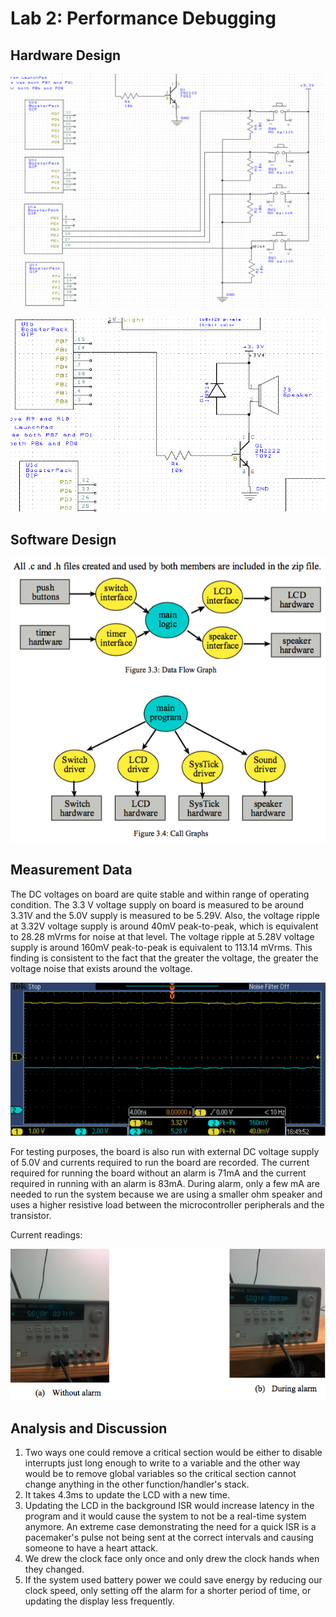 # Lab 2: Performance Debugging

## Hardware Design

![Hardware Design 1](hardware1.png)

![Hardware Design 2](hardware2.png)


## Software Design

![Software Design](software_design.png)

## Measurement Data

The DC voltages on board are quite stable and within range of operating condition. The 3.3 V voltage supply on board is measured to be around 3.31V and the 5.0V supply is measured to be 5.29V. Also, the voltage ripple at 3.32V voltage supply is around 40mV peak-to-peak, which is equivalent to 28.28 mVrms for noise at that level. The voltage ripple at 5.28V voltage supply is around 160mV peak-to-peak is equivalent to 113.14 mVrms. This finding is consistent to the fact that the greater the voltage, the greater the voltage noise that exists around the voltage.

![Measurement Data](measurement_data.png)

For testing purposes, the board is also run with external DC voltage supply of 5.0V and currents required to run the board are recorded. The current required for running the board without an alarm is 71mA and the current required in running with an alarm is 83mA. During alarm, only a few mA are needed to run the system because we are using a smaller ohm speaker and uses a higher resistive load between the microcontroller peripherals and the transistor.

Current readings:

![Current readings](current_readings.png)

## Analysis and Discussion

1. Two ways one could remove a critical section would be either to disable interrupts just long enough to write to a variable and the other way would be to remove global variables so the critical section cannot change anything in the other function/handler's stack.
2. It takes 4.3ms to update the LCD with a new time.
3. Updating the LCD in the background ISR would increase latency in the program and it would cause the system to not be a real-time system anymore. An extreme case demonstrating the need for a quick ISR is a pacemaker's pulse not being sent at the correct intervals and causing someone to have a heart attack.
4. We drew the clock face only once and only drew the clock hands when they changed.
5. If the system used battery power we could save energy by reducing our clock speed, only setting off the alarm for a shorter period of time, or updating the display less frequently.

